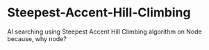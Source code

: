 # Steepest-Accent-Hill-Climbing
AI searching using Steepest Accent Hill Climbing algorithm on Node because, why node? 
